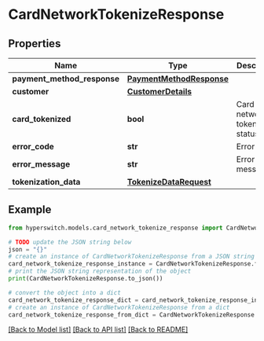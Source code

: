 # CardNetworkTokenizeResponse


## Properties

Name | Type | Description | Notes
------------ | ------------- | ------------- | -------------
**payment_method_response** | [**PaymentMethodResponse**](PaymentMethodResponse.md) |  | [optional] 
**customer** | [**CustomerDetails**](CustomerDetails.md) |  | 
**card_tokenized** | **bool** | Card network tokenization status | 
**error_code** | **str** | Error code | [optional] 
**error_message** | **str** | Error message | [optional] 
**tokenization_data** | [**TokenizeDataRequest**](TokenizeDataRequest.md) |  | [optional] 

## Example

```python
from hyperswitch.models.card_network_tokenize_response import CardNetworkTokenizeResponse

# TODO update the JSON string below
json = "{}"
# create an instance of CardNetworkTokenizeResponse from a JSON string
card_network_tokenize_response_instance = CardNetworkTokenizeResponse.from_json(json)
# print the JSON string representation of the object
print(CardNetworkTokenizeResponse.to_json())

# convert the object into a dict
card_network_tokenize_response_dict = card_network_tokenize_response_instance.to_dict()
# create an instance of CardNetworkTokenizeResponse from a dict
card_network_tokenize_response_from_dict = CardNetworkTokenizeResponse.from_dict(card_network_tokenize_response_dict)
```
[[Back to Model list]](../README.md#documentation-for-models) [[Back to API list]](../README.md#documentation-for-api-endpoints) [[Back to README]](../README.md)


